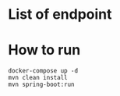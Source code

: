 # List of endpoint

# How to run
```
docker-compose up -d
mvn clean install
mvn spring-boot:run
```
